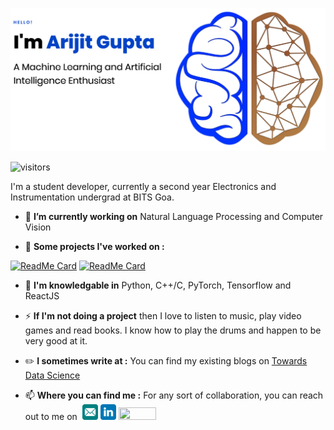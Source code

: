 [![Intro Image](https://github.com/arijitgupta42/arijitgupta42/blob/master/intro.png)](https://arijitgupta42.github.io/)

<!--![Hits](https://hitcounter.pythonanywhere.com/count/tag.svg?url=https%3A%2F%2Fgithub.com%2Farijitgupta42%2Farijitgupta42%2Fblob%2Fmaster%2FREADME.md) -->
![visitors](https://visitor-badge.glitch.me/badge?page_id=arijitgupta42/arijigupta42)

I'm a student developer, currently a second year Electronics and Instrumentation undergrad at BITS Goa.

- 🔭 **I’m currently working on** Natural Language Processing and Computer Vision

- 🌱 **Some projects I've worked on :** 


[![ReadMe Card](https://github-readme-stats.vercel.app/api/pin/?username=arijitgupta42&repo=ChainVoter)](https://github.com/arijitgupta42/ChainVoter)
[![ReadMe Card](https://github-readme-stats.vercel.app/api/pin/?username=arijitgupta42&repo=Forest-Cover-Classification)](https://github.com/arijitgupta42/Forest-Cover-Classification)


- 💬 **I'm knowledgable in** Python, C++/C, PyTorch, Tensorflow and ReactJS 

- ⚡ **If I'm not doing a project** then I love to listen to music, play video games and read books. I know how to play the drums and happen to be very good at it.

- ✏️ **I sometimes write at :** You can find my existing blogs on [Towards Data Science](https://medium.com/@arijitgupta42)

- 📫 **Where you can find me :** For any sort of collaboration, you can reach out to me on &nbsp;[<img src="https://github.com/edent/SuperTinyIcons/blob/master/images/svg/email.svg" width="25" height="25">](mailto:arijitgupta2000@gail.com)&nbsp;[<img src="https://github.com/edent/SuperTinyIcons/blob/master/images/svg/linkedin.svg" width="25" height="25">](https://www.linkedin.com/in/arijitgupta42/)&nbsp;[<img src="https://www.kaggle.com/static/images/site-logo.png" width="60" height="20">](https://www.kaggle.com/synysterjeet)


<!--
**arijitgupta42/arijitgupta42** is a ✨ _special_ ✨ repository because its `README.md` (this file) appears on your GitHub profile.

Here are some ideas to get you started:

- 🔭 I’m currently working on ...
- 🌱 I’m currently learning ...
- 👯 I’m looking to collaborate on ...
- 🤔 I’m looking for help with ...
- 💬 Ask me about ...
- 📫 How to reach me: ...
- 😄 Pronouns: ...
- ⚡ Fun fact: ...
-->
